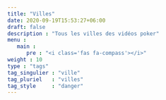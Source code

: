 ```yaml
---
title: "Villes"
date: 2020-09-19T15:53:27+06:00
draft: false
description : "Tous les villes des vidéos poker"
menu :
   main :
      pre : "<i class='fas fa-compass'></i>"
weight : 10
type : "tags"
tag_singulier : "ville"
tag_pluriel   : "villes"
tag_style     : "danger"
---
```

